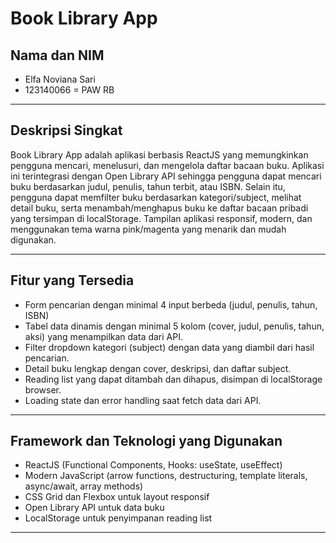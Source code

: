 # Book Library App

## Nama dan NIM  
- Elfa Noviana Sari
- 123140066 
= PAW RB

---

## Deskripsi Singkat
Book Library App adalah aplikasi berbasis ReactJS yang memungkinkan pengguna mencari, menelusuri, dan mengelola daftar bacaan buku. Aplikasi ini terintegrasi dengan Open Library API sehingga pengguna dapat mencari buku berdasarkan judul, penulis, tahun terbit, atau ISBN. Selain itu, pengguna dapat memfilter buku berdasarkan kategori/subject, melihat detail buku, serta menambah/menghapus buku ke daftar bacaan pribadi yang tersimpan di localStorage. Tampilan aplikasi responsif, modern, dan menggunakan tema warna pink/magenta yang menarik dan mudah digunakan.

---

## Fitur yang Tersedia  
- Form pencarian dengan minimal 4 input berbeda (judul, penulis, tahun, ISBN)
- Tabel data dinamis dengan minimal 5 kolom (cover, judul, penulis, tahun, aksi) yang menampilkan data dari API.  
- Filter dropdown kategori (subject) dengan data yang diambil dari hasil pencarian.  
- Detail buku lengkap dengan cover, deskripsi, dan daftar subject.  
- Reading list yang dapat ditambah dan dihapus, disimpan di localStorage browser.  
- Loading state dan error handling saat fetch data dari API.  

---

## Framework dan Teknologi yang Digunakan  
- ReactJS (Functional Components, Hooks: useState, useEffect)  
- Modern JavaScript (arrow functions, destructuring, template literals, async/await, array methods)  
- CSS Grid dan Flexbox untuk layout responsif  
- Open Library API untuk data buku  
- LocalStorage untuk penyimpanan reading list  

---

